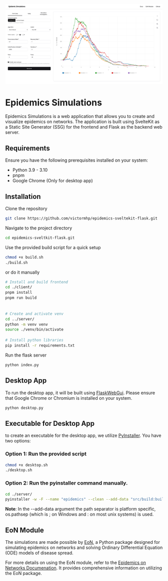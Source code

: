 ![](client/static/images/eon.png)

# Epidemics Simulations

Epidemics Simulations is a web application that allows you to create and visualize epidemics on networks. The application is built using SvelteKit as a Static Site Generator (SSG) for the frontend and Flask as the backend web server.

## Requirements

Ensure you have the following prerequisites installed on your system:

- Python 3.9 - 3.10
- pnpm
- Google Chrome (Only for desktop app)

## Installation

Clone the repository

```sh
git clone https://github.com/victormhp/epidemics-sveltekit-flask.git
```

Navigate to the project directory

```sh
cd epidemics-sveltkit-flask.git
```

Use the provided build script for a quick setup

```sh
chmod +x build.sh
./build.sh
```

or do it manually

```sh
# Install and build frontend
cd ./client/
pnpm install
pnpm run build


# Create and activate venv
cd ../server/
python -m venv venv
source ./venv/bin/activate

# Install python libraries
pip install -r requirements.txt
```

Run the flask server

```sh
python index.py
```

## Desktop App

To run the desktop app, it will be built using [FlaskWebGui](https://github.com/ClimenteA/flaskwebgui). Please ensure that Google Chrome or Chromium is installed on your system.

```sh
python desktop.py
```

## Executable for Desktop App

to create an executable for the desktop app, we utilize [PyInstaller](https://github.com/pyinstaller/pyinstaller). You have two options:

### Option 1: Run the provided script

```sh
chmod +x desktop.sh
./desktop.sh
```

### Option 2: Run the pyinstaller command manually.

```sh
cd ./server/
pyinstaller -w -F --name "epidemics" --clean --add-data "src/build:build" desktop.py
```

**Note**: In the --add-data argument the path separator is platform specific, os.pathsep (which is ; on Windows and : on most unix systems) is used.

## EoN Module

The simulations are made possible by [EoN](https://github.com/springer-math/Mathematics-of-Epidemics-on-Networks), a Python package designed for simulating epidemics on networks and solving Ordinary Differential Equation (ODE) models of disease spread.

For more details on using the EoN module, refer to the [Epidemics on Networks Documenation](https://epidemicsonnetworks.readthedocs.io/en/latest/EoN.html). It provides comprehensive information on utilizing the EoN package.
